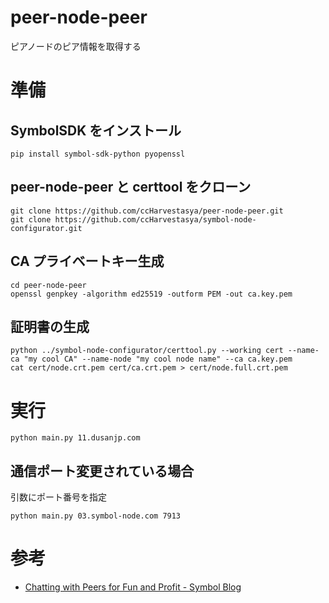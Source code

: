 # peer-node-peer

ピアノードのピア情報を取得する

# 準備

## SymbolSDK をインストール

```
pip install symbol-sdk-python pyopenssl
```

## peer-node-peer と certtool をクローン

```
git clone https://github.com/ccHarvestasya/peer-node-peer.git
git clone https://github.com/ccHarvestasya/symbol-node-configurator.git
```

## CA プライベートキー生成

```
cd peer-node-peer
openssl genpkey -algorithm ed25519 -outform PEM -out ca.key.pem
```

## 証明書の生成

```
python ../symbol-node-configurator/certtool.py --working cert --name-ca "my cool CA" --name-node "my cool node name" --ca ca.key.pem
cat cert/node.crt.pem cert/ca.crt.pem > cert/node.full.crt.pem
```

# 実行

```
python main.py 11.dusanjp.com
```

## 通信ポート変更されている場合

引数にポート番号を指定

```
python main.py 03.symbol-node.com 7913
```

# 参考

- [Chatting with Peers for Fun and Profit - Symbol Blog](https://symbolblog.com/developer-guides/chatting-with-peers-for-fun-and-profit/)
